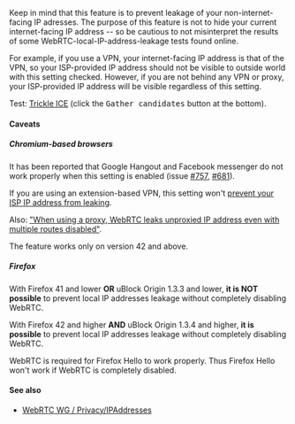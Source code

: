 Keep in mind that this feature is to prevent leakage of your non-internet-facing IP adresses. The purpose of this feature is not to hide your current internet-facing IP address -- so be cautious to not misinterpret the results of some WebRTC-local-IP-address-leakage tests found online.

For example, if you use a VPN, your internet-facing IP address is that of the VPN, so your ISP-provided IP address should not be visible to outside world with this setting checked. However, if you are not behind any VPN or proxy, your ISP-provided IP address will be visible regardless of this setting.

Test: [Trickle ICE](https://webrtc.github.io/samples/src/content/peerconnection/trickle-ice/) (click the <kbd>Gather candidates</kbd> button at the bottom).

#### Caveats

##### Chromium-based browsers

It has been reported that Google Hangout and Facebook messenger do not work properly when this setting is enabled (issue [#757](https://github.com/gorhill/uBlock/issues/757), [#681](https://github.com/gorhill/uBlock/issues/681)).

If you are using an extension-based VPN, this setting won't [prevent your ISP IP address from leaking](https://code.google.com/p/chromium/issues/detail?id=457492#c44).

Also: ["When using a proxy, WebRTC leaks unproxied IP address even with multiple routes disabled"](https://code.google.com/p/chromium/issues/detail?id=497040).

The feature works only on version 42 and above.

##### Firefox

With Firefox 41 and lower **OR** uBlock Origin 1.3.3 and lower, **it is NOT possible** to prevent local IP addresses leakage without completely disabling WebRTC.

With Firefox 42 and higher **AND** uBlock Origin 1.3.4 and higher, **it is possible** to prevent local IP addresses leakage without completely disabling WebRTC.

WebRTC is required for Firefox Hello to work properly. Thus Firefox Hello won't work if WebRTC is completely disabled.

#### See also

- [WebRTC WG / Privacy/IPAddresses](https://www.w3.org/wiki/Privacy/IPAddresses)